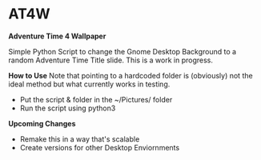 # AT4W
**Adventure Time 4 Wallpaper**

Simple Python Script to change the Gnome Desktop Background to a random Adventure Time Title slide.
This is a work in progress.

**How to Use**
Note that pointing to a hardcoded folder is (obviously) not the ideal method but what currently works in testing.
- Put the script & folder in the ~/Pictures/ folder
- Run the script using python3

**Upcoming Changes**
- Remake this in a way that's scalable
- Create versions for other Desktop Enviornments
